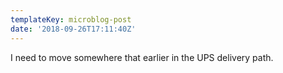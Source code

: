 ```yaml
---
templateKey: microblog-post
date: '2018-09-26T17:11:40Z'
---
```


I need to move somewhere that earlier in the UPS delivery path.

